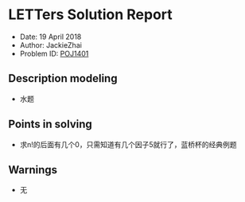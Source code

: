 # LETTers Solution Report

- Date: 19 April 2018
- Author: JackieZhai
- Problem ID: [POJ1401](http://poj.org/problem?id=1401)

## Description modeling

- 水题

## Points in solving

- 求n!的后面有几个0，只需知道有几个因子5就行了，蓝桥杯的经典例题

## Warnings

- 无